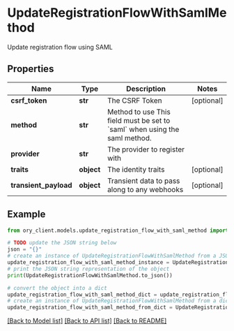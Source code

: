 # UpdateRegistrationFlowWithSamlMethod

Update registration flow using SAML

## Properties

Name | Type | Description | Notes
------------ | ------------- | ------------- | -------------
**csrf_token** | **str** | The CSRF Token | [optional] 
**method** | **str** | Method to use  This field must be set to &#x60;saml&#x60; when using the saml method. | 
**provider** | **str** | The provider to register with | 
**traits** | **object** | The identity traits | [optional] 
**transient_payload** | **object** | Transient data to pass along to any webhooks | [optional] 

## Example

```python
from ory_client.models.update_registration_flow_with_saml_method import UpdateRegistrationFlowWithSamlMethod

# TODO update the JSON string below
json = "{}"
# create an instance of UpdateRegistrationFlowWithSamlMethod from a JSON string
update_registration_flow_with_saml_method_instance = UpdateRegistrationFlowWithSamlMethod.from_json(json)
# print the JSON string representation of the object
print(UpdateRegistrationFlowWithSamlMethod.to_json())

# convert the object into a dict
update_registration_flow_with_saml_method_dict = update_registration_flow_with_saml_method_instance.to_dict()
# create an instance of UpdateRegistrationFlowWithSamlMethod from a dict
update_registration_flow_with_saml_method_from_dict = UpdateRegistrationFlowWithSamlMethod.from_dict(update_registration_flow_with_saml_method_dict)
```
[[Back to Model list]](../README.md#documentation-for-models) [[Back to API list]](../README.md#documentation-for-api-endpoints) [[Back to README]](../README.md)


